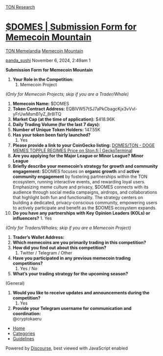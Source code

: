 [TON Research](/)

# [$DOMES | Submission Form for Memecoin Mountain](/t/domes-submission-form-for-memecoin-mountain/39532)

[TON Memelandia](/c/ton-memelandia/memecoin-mountain/86)  [Memecoin Mountain](/c/ton-memelandia/memecoin-mountain/86) 

    

[panda\_sushi](https://tonresear.ch/u/panda_sushi)  November 6, 2024, 2:49am  1

**Submission Form for Memecoin Mountain**

1.  **Your Role in the Competition:**
    1.  Memecoin Project

_(Only for Memecoin Projects; skip if you are a Trader/Whale)_

1.  **Memecoin Name:** $DOMES
2.  **Token Contract Address:** EQBlVW57tSJ7aPkCbagcKjx3vVvl-yFrUwMsmB1yZ\_8r8lTQ
3.  **Market Cap (at the time of application):** $418.96K
4.  **Daily Trading Volume (for the last 7 days):**
5.  **Number of Unique Token Holders:** 147.55K
6.  **Has your token been fairly launched?**
    1.  Yes
7.  **Please provide a link to your CoinGecko listing:** [DOMES/TON - DOGE MEMES TOPPLE REGIMES Price on Ston.fi | GeckoTerminal](https://www.geckoterminal.com/ton/pools/EQB9zBYdOuAI84k5ybPexOLZpSyrKUKLUuXqVNqsCfXuAnBG)
8.  **Are you applying for the Major League or Minor League?** **Minor League**
9.  **Briefly describe your memecoin’s strategy for growth and community engagement:** $DOMES focuses on **organic growth** and **active community engagement** by fostering partnerships within the TON ecosystem, running interactive events, and rewarding loyal users. Emphasizing meme culture and privacy, $DOMES connects with its audience through social media campaigns, airdrops, and collaborations that highlight both fun and functionality. The strategy centers on building a dedicated, privacy-conscious community, empowering users to actively participate and benefit as the $DOMES ecosystem expands.
10.  **Do you have any partnerships with Key Opinion Leaders (KOLs) or influencers?**
    1.  Yes
    

_(Only for Traders/Whales; skip if you are a Memecoin Project)_

1.  **Trader’s Wallet Address:**
2.  **Which memecoins are you primarily trading in this competition?**
3.  **How did you find out about this competition?**
    1.  Twitter / Telegram / Other
4.  **Have you participated in any previous memecoin trading competitions?**
    1.  Yes / No
5.  **What’s your trading strategy for the upcoming season?**

(General)

1.  **Would you like to receive updates and announcements during the competition?**
    1.  Yes
2.  **Provide your Telegram username for communication and coordination:**  
    @cryptokaeru

 

*   [Home](/)
*   [Categories](/categories)
*   [Guidelines](/guidelines)

Powered by [Discourse](https://www.discourse.org), best viewed with JavaScript enabled